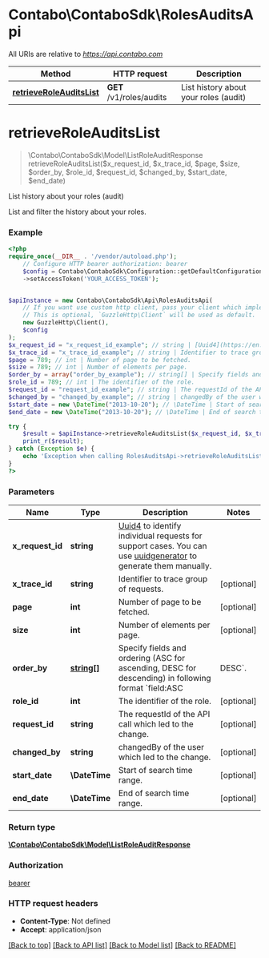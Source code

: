 # Contabo\ContaboSdk\RolesAuditsApi

All URIs are relative to *https://api.contabo.com*

Method | HTTP request | Description
------------- | ------------- | -------------
[**retrieveRoleAuditsList**](RolesAuditsApi.md#retrieveroleauditslist) | **GET** /v1/roles/audits | List history about your roles (audit)

# **retrieveRoleAuditsList**
> \Contabo\ContaboSdk\Model\ListRoleAuditResponse retrieveRoleAuditsList($x_request_id, $x_trace_id, $page, $size, $order_by, $role_id, $request_id, $changed_by, $start_date, $end_date)

List history about your roles (audit)

List and filter the history about your roles.

### Example
```php
<?php
require_once(__DIR__ . '/vendor/autoload.php');
    // Configure HTTP bearer authorization: bearer
    $config = Contabo\ContaboSdk\Configuration::getDefaultConfiguration()
    ->setAccessToken('YOUR_ACCESS_TOKEN');


$apiInstance = new Contabo\ContaboSdk\Api\RolesAuditsApi(
    // If you want use custom http client, pass your client which implements `GuzzleHttp\ClientInterface`.
    // This is optional, `GuzzleHttp\Client` will be used as default.
    new GuzzleHttp\Client(),
    $config
);
$x_request_id = "x_request_id_example"; // string | [Uuid4](https://en.wikipedia.org/wiki/Universally_unique_identifier#Version_4_(random)) to identify individual requests for support cases. You can use [uuidgenerator](https://www.uuidgenerator.net/version4) to generate them manually.
$x_trace_id = "x_trace_id_example"; // string | Identifier to trace group of requests.
$page = 789; // int | Number of page to be fetched.
$size = 789; // int | Number of elements per page.
$order_by = array("order_by_example"); // string[] | Specify fields and ordering (ASC for ascending, DESC for descending) in following format `field:ASC|DESC`.
$role_id = 789; // int | The identifier of the role.
$request_id = "request_id_example"; // string | The requestId of the API call which led to the change.
$changed_by = "changed_by_example"; // string | changedBy of the user which led to the change.
$start_date = new \DateTime("2013-10-20"); // \DateTime | Start of search time range.
$end_date = new \DateTime("2013-10-20"); // \DateTime | End of search time range.

try {
    $result = $apiInstance->retrieveRoleAuditsList($x_request_id, $x_trace_id, $page, $size, $order_by, $role_id, $request_id, $changed_by, $start_date, $end_date);
    print_r($result);
} catch (Exception $e) {
    echo 'Exception when calling RolesAuditsApi->retrieveRoleAuditsList: ', $e->getMessage(), PHP_EOL;
}
?>
```

### Parameters

Name | Type | Description  | Notes
------------- | ------------- | ------------- | -------------
 **x_request_id** | **string**| [Uuid4](https://en.wikipedia.org/wiki/Universally_unique_identifier#Version_4_(random)) to identify individual requests for support cases. You can use [uuidgenerator](https://www.uuidgenerator.net/version4) to generate them manually. |
 **x_trace_id** | **string**| Identifier to trace group of requests. | [optional]
 **page** | **int**| Number of page to be fetched. | [optional]
 **size** | **int**| Number of elements per page. | [optional]
 **order_by** | [**string[]**](../Model/string.md)| Specify fields and ordering (ASC for ascending, DESC for descending) in following format &#x60;field:ASC|DESC&#x60;. | [optional]
 **role_id** | **int**| The identifier of the role. | [optional]
 **request_id** | **string**| The requestId of the API call which led to the change. | [optional]
 **changed_by** | **string**| changedBy of the user which led to the change. | [optional]
 **start_date** | **\DateTime**| Start of search time range. | [optional]
 **end_date** | **\DateTime**| End of search time range. | [optional]

### Return type

[**\Contabo\ContaboSdk\Model\ListRoleAuditResponse**](../Model/ListRoleAuditResponse.md)

### Authorization

[bearer](../../README.md#bearer)

### HTTP request headers

 - **Content-Type**: Not defined
 - **Accept**: application/json

[[Back to top]](#) [[Back to API list]](../../README.md#documentation-for-api-endpoints) [[Back to Model list]](../../README.md#documentation-for-models) [[Back to README]](../../README.md)

